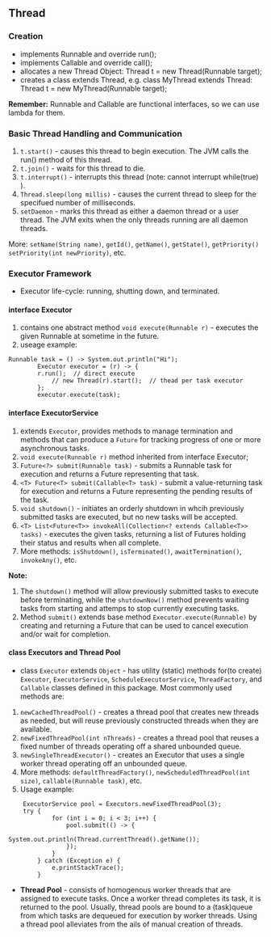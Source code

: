 ## Thread

### Creation
- implements Runnable and override run();
- implements Callable and override call();
- allocates a new Thread Object: Thread t = new Thread(Runnable target);
- creates a class extends Thread, e.g. class MyThread extends Thread: Thread t = new MyThread(Runnable target);

**Remember:** Runnable and Callable are functional interfaces, so we can use lambda for them.

### Basic Thread Handling and Communication
1. `t.start()` - causes this thread to begin execution. The JVM calls the run() method of this thread.
1. `t.join()` - waits for this thread to die.
2. `t.interrupt()` - interrupts this thread (note: cannot interrupt while(true) ).
3. `Thread.sleep(long millis)` - causes the current thread to sleep for the specifued number of milliseconds.
4. `setDaemon` - marks this thread as either a daemon thread or a user thread. The JVM exits when the only threads running are all daemon threads.

More: `setName(String name)`, `getId()`, `getName()`, `getState()`, `getPriority()` `setPriority(int newPriority)`, etc.

### Executor Framework
- Executor life-cycle: running, shutting down, and terminated.
#### interface Executor
1. contains one abstract method `void execute(Runnable r)` - executes the given Runnable at sometime in the future.
2. useage example:
```
Runnable task = () -> System.out.println("Hi");
        Executor executor = (r) -> {
	    r.run();  // direct execute
            // new Thread(r).start();  // thead per task executor
        };
        executor.execute(task);
```

#### interface ExecutorService
1. extends `Executor`, provides methods to manage termination and methods that can produce a `Future` for tracking progress of one or more asynchronous tasks.
2. `void execute(Runnable r)` method inherited from interface Executor;
3. `Future<?> submit(Runnable task)` - submits a Runnable task for execution and returns a Future representing that task.
4. `<T> Future<T> submit(Callable<T> task)` - submit a value-returning task for execution and returns a Future representing the pending results of the task.
5. `void shutdown()` - initiates an orderly shutdown in whcih previously submitted tasks are executed, but no new tasks will be accepted.
6. `<T> List<Future<T>> invokeAll(Collection<? extends Callable<T>> tasks)` - executes the given tasks, returning a list of Futures holding their status and results when all complete.
7. More methods: `isShutdown()`, `isTerminated()`, `awaitTermination()`, `invokeAny()`, etc.

**Note:** 
1. The `shutdown()` method will allow previously submitted tasks to execute before terminating, while the `shutdownNow()` method prevents waiting tasks from starting and attemps to stop currently executing tasks.
2. Method `submit()` extends base method `Executor.execute(Runnable)` by creating and returning a Future that can be used to cancel execution and/or wait for completion.

#### class Executors and Thread Pool
- class `Executor` extends `Object` - has utility (static) methods for(to create) `Executor`, `ExecutorService`, `ScheduleExecutorService`, `ThreadFactory`, and `Callable` classes defined in this package. Most commonly used methods are:
1. `newCachedThreadPool()` - creates a thread pool that creates new threads as needed, but will reuse previously constructed threads when they are available.
2. `newFixedThreadPool(int nThreads)` - creates a thread pool that reuses a fixed number of threads operating off a shared unbounded queue.
3. `newSingleThreadExecutor()` - creates an Executor that uses a single worker thread operating off an unbounded queue.
4. More methods: `defaultThreadFactory()`, `newScheduledThreadPool(int size)`, `callable(Runnable task)`, etc.
5. Usage example:
```
    ExecutorService pool = Executors.newFixedThreadPool(3);
    try {
            for (int i = 0; i < 3; i++) {
                pool.submit(() -> {
                    System.out.println(Thread.currentThread().getName());
                });
            }
        } catch (Exception e) {
            e.printStackTrace();
        }
```

- **Thread Pool** - consists of homogenous worker threads that are assigned to execute tasks. Once a worker thread completes its task, it is returned to the pool. Usually, thread pools are bound to a (task)queue from which tasks are dequeued for execution by worker threads. Using a thread pool alleviates from the ails of manual creation of threads.
